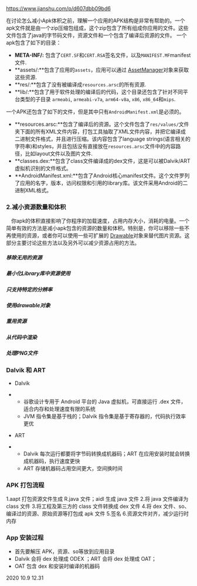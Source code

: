 https://www.jianshu.com/p/d607dbb09bd6

在讨论怎么减小Apk体积之前，理解一个应用的APK结构是非常有帮助的。一个apk文件就是由一个zip压缩包组成，这个zip包含了所有组成你应用的文件。这些文件包含了java的字节码文件，资源文件和一个包含了编译后资源的文件。
 一个apk包含了如下的目录：

- **META-INF/:** 包含了`CERT.SF`和`CERT.RSA`签名文件，以及`MANIFEST.MF`manifest 文件.
- **assets/:**包含了应用的`assets`，应用可以通过 [AssetManager](https://link.jianshu.com?t=https://developer.android.google.cn/reference/android/content/res/AssetManager.html)对象来获取这些资源.
- **res/:**包含了没有被编译成`resources.arsc`的所有资源.
- **lib/:**包含了用于软件处理的编译后的代码，这个目录还包含了针对不同平台类型的子目录 `armeabi`, `armeabi-v7a`, `arm64-v8a`, `x86`, `x86_64`和`mips`.

一个APK还包含了如下的文件，但是其中只有`AndroidManifest.xml`是必须的。

- **resources.arsc:**包含了编译后的资源。这个文件包含了`res/values/`文件夹下面的所有XML文件内容，打包工具抽取了XML文件内容，并把它编译成二进制文件格式，并且进行压缩。该内容包含了language strings(语言相关的字符串)和styles，并且包括没有直接放在`resources.arsc`文件中的内容路径，比如layout文件以及图片文件.
- **classes.dex:**包含了class文件编译成的dex文件，这是可以被Dalvik/ART虚拟机识别的文件格式。
- **AndroidManifest.xml:**包含了Android核心manifest文件。这个文件罗列了应用的名字，版本，访问权限和引用的library库。该文件采用Android的二进制XML格式。

### 2.减小资源数量和体积

 你apk的体积直接影响了你程序的加载速度，占用内存大小，消耗的电量。一个简单有效的方法是减小apk包含的资源的数量和体积。特别是，你可以移除一些不再使用的资源，或者你可以使用一些可扩展的 [Drawable](https://link.jianshu.com?t=https://developer.android.google.cn/reference/android/graphics/drawable/Drawable.html)对象来替代图片资源。这部分主要讨论这些方法以及另外可以减少资源占用的方法。

##### 移除无用的资源



##### 最小化Library库中资源使用

##### 只支持特定的分辨率

##### 使用drawable对象

##### 重用资源

##### 从代码中渲染

##### 处理PNG文件

### Dalvik 和 ART

- Dalvik

- - 谷歌设计专用于 Android 平台的 Java 虚拟机，可直接运行 .dex 文件，适合内存和处理速度有限的系统
  - JVM 指令集是基于栈的；Dalvik 指令集是基于寄存器的，代码执行效率更优



- ART

- - Dalvik 每次运行都要将字节码转换成机器码；ART 在应用安装时就会转换成机器码，执行速度更快
  - ART 存储机器码占用空间更大，空间换时间



### APK 打包流程

1.aapt 打包资源文件生成 R.java 文件；aidl 生成 java 文件
2.将 java 文件编译为 class 文件
3.将工程及第三方的 class 文件转换成 dex 文件
4.将 dex 文件、so、编译过的资源、原始资源等打包成 apk 文件
5.签名
6.资源文件对齐，减少运行时内存

### App 安装过程

- 首先要解压 APK，资源、so等放到应用目录
- Dalvik 会将 dex 处理成 ODEX ；ART 会将 dex 处理成 OAT；
- OAT 包含 dex 和安装时编译的机器码



2020 10.9 12.31
